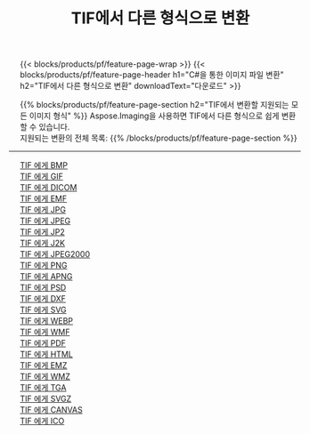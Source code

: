 ﻿---
title: TIF에서 다른 형식으로 변환 
weight: 3920
url: /ko/java/conversion/from/tif 
lang: ko
langdirlevel: 2
locales: zh-hans,ja,it,ru,de,es,fr,nl,id,lt,pl,pt,vi,tr,ko,zh-hant,ar,hi,th,sv,cs,uk,he
description: Aspose.Imaging을 사용하면 TIF에서 다른 형식으로 쉽게 변환할 수 있습니다.
---

{{< blocks/products/pf/feature-page-wrap >}}
{{< blocks/products/pf/feature-page-header h1="C#을 통한 이미지 파일 변환" h2="TIF에서 다른 형식으로 변환" downloadText="다운로드" >}}


{{% blocks/products/pf/feature-page-section  h2="TIF에서 변환할 지원되는 모든 이미지 형식" %}}
Aspose.Imaging을 사용하면 TIF에서 다른 형식으로 쉽게 변환할 수 있습니다.
<br/>
지원되는 변환의 전체 목록:
{{% /blocks/products/pf/feature-page-section %}}
<div class="container-fluid productfamilypage bg-gray">
    <div class="convertypes bg-gray agp-content section">
        <div class="container">
		<hr style="margin-left:-20px;"/>
		<div class="row other-converters">
		    <div class='col-md-2 other-converter remove-lp remove-rp'><a href="/imaging/ko/java/conversion/tif-to-bmp" >TIF 에게 BMP</a></div><div class='col-md-2 other-converter remove-lp remove-rp'><a href="/imaging/ko/java/conversion/tif-to-gif" >TIF 에게 GIF</a></div><div class='col-md-2 other-converter remove-lp remove-rp'><a href="/imaging/ko/java/conversion/tif-to-dicom" >TIF 에게 DICOM</a></div><div class='col-md-2 other-converter remove-lp remove-rp'><a href="/imaging/ko/java/conversion/tif-to-emf" >TIF 에게 EMF</a></div><div class='col-md-2 other-converter remove-lp remove-rp'><a href="/imaging/ko/java/conversion/tif-to-jpg" >TIF 에게 JPG</a></div><div class='col-md-2 other-converter remove-lp remove-rp'><a href="/imaging/ko/java/conversion/tif-to-jpeg" >TIF 에게 JPEG</a></div><div class='col-md-2 other-converter remove-lp remove-rp'><a href="/imaging/ko/java/conversion/tif-to-jp2" >TIF 에게 JP2</a></div><div class='col-md-2 other-converter remove-lp remove-rp'><a href="/imaging/ko/java/conversion/tif-to-j2k" >TIF 에게 J2K</a></div><div class='col-md-2 other-converter remove-lp remove-rp'><a href="/imaging/ko/java/conversion/tif-to-jpeg2000" >TIF 에게 JPEG2000</a></div><div class='col-md-2 other-converter remove-lp remove-rp'><a href="/imaging/ko/java/conversion/tif-to-png" >TIF 에게 PNG</a></div><div class='col-md-2 other-converter remove-lp remove-rp'><a href="/imaging/ko/java/conversion/tif-to-apng" >TIF 에게 APNG</a></div><div class='col-md-2 other-converter remove-lp remove-rp'><a href="/imaging/ko/java/conversion/tif-to-psd" >TIF 에게 PSD</a></div><div class='col-md-2 other-converter remove-lp remove-rp'><a href="/imaging/ko/java/conversion/tif-to-dxf" >TIF 에게 DXF</a></div><div class='col-md-2 other-converter remove-lp remove-rp'><a href="/imaging/ko/java/conversion/tif-to-svg" >TIF 에게 SVG</a></div><div class='col-md-2 other-converter remove-lp remove-rp'><a href="/imaging/ko/java/conversion/tif-to-webp" >TIF 에게 WEBP</a></div><div class='col-md-2 other-converter remove-lp remove-rp'><a href="/imaging/ko/java/conversion/tif-to-wmf" >TIF 에게 WMF</a></div><div class='col-md-2 other-converter remove-lp remove-rp'><a href="/imaging/ko/java/conversion/tif-to-pdf" >TIF 에게 PDF</a></div><div class='col-md-2 other-converter remove-lp remove-rp'><a href="/imaging/ko/java/conversion/tif-to-html" >TIF 에게 HTML</a></div><div class='col-md-2 other-converter remove-lp remove-rp'><a href="/imaging/ko/java/conversion/tif-to-emz" >TIF 에게 EMZ</a></div><div class='col-md-2 other-converter remove-lp remove-rp'><a href="/imaging/ko/java/conversion/tif-to-wmz" >TIF 에게 WMZ</a></div><div class='col-md-2 other-converter remove-lp remove-rp'><a href="/imaging/ko/java/conversion/tif-to-tga" >TIF 에게 TGA</a></div><div class='col-md-2 other-converter remove-lp remove-rp'><a href="/imaging/ko/java/conversion/tif-to-svgz" >TIF 에게 SVGZ</a></div><div class='col-md-2 other-converter remove-lp remove-rp'><a href="/imaging/ko/java/conversion/tif-to-canvas" >TIF 에게 CANVAS</a></div><div class='col-md-2 other-converter remove-lp remove-rp'><a href="/imaging/ko/java/conversion/tif-to-ico" >TIF 에게 ICO</a></div>
                </div>
        </div>
    </div>
</div>
<br/>

